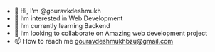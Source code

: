 - 👋 Hi, I’m @gouravkdeshmukh
- 👀 I’m interested in Web Development
- 🌱 I’m currently learning Backend
- 💞️ I’m looking to collaborate on Amazing web development project
- 📫 How to reach me gouravdeshmukhbzu@gmail.com

<!---
gouravkdeshmukh/gouravkdeshmukh is a ✨ special ✨ repository because its `README.md` (this file) appears on your GitHub profile.
You can click the Preview link to take a look at your changes.
--->
